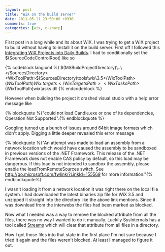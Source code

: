 ```yaml
---
layout: post
title: "WiX on the build server"
date: 2011-05-11 23:50:00 +0930
comments: true
categories: [wix, c-sharp]
---
```


First post in a long while and its about WiX. I was trying to get a WiX project to build without having to install it on the build server. First off I followed this [Integrating WiX Projects into Daily Builds](http://wix.sourceforge.net/manual-wix3/daily_builds.htm). I had to conditionally set the $(SourceCodeControlRoot) like so

{% codeblock lang:xml %}
<PropertyGroup>
  <SourcesDirectory Condition=" $(SourcesDirectory) == ''">$(MSBuildProjectDirectory)\..\</SourcesDirectory>
  <WixToolPath>$(SourcesDirectory)tools\wix\3.5\</WixToolPath>
  <WixTargetsPath>$(WixToolPath)Wix.targets</WixTargetsPath>
  <WixTasksPath>$(WixToolPath)wixtasks.dll</WixTasksPath>
</PropertyGroup>
{% endcodeblock %}

However when building the project it crashed visual studio with a help error message like 

{% blockquote %}"could not load Candle.exe or one of its dependencies, Operation Not Supported".{% endblockquote %} 

Googling turned up a bunch of issues around 64bit image formats which didn't apply. Digging a little deeper revealed this error message 

{% blockquote %}"An attempt was made to load an assembly from a network location which would have caused the assembly to be sandboxed in previous versions of the .NET Framework. This release of the .NET Framework does not enable CAS policy by default, so this load may be dangerous. If this load is not intended to sandbox the assembly, please enable the loadFromRemoteSources switch. See http://go.microsoft.com/fwlink/?LinkId=155569 for more information."{% endblockquote%}

I wasn't loading it from a network location it was right there on the local file system. I had downloaded the latest binaries zip file for WiX 3.5 and unzipped it straight into the directory like the above link mentions. Since it was download from the interwebs the files had been marked as blocked.

Now what I needed was a way to remove the blocked attribute from all the files, there was no way I wanted to do it manually. Luckily SysInternals has a tool called [Streams](http://technet.microsoft.com/en-us/sysinternals/bb897440) which will clear that attribute from all files in a directory. 

How I got those files into that state in the first place I'm not sure because I tried it again and the files weren't blocked. At least I managed to figure it out.